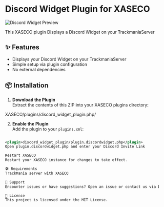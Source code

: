 # Discord Widget Plugin for XASECO

![Discord Widget Preview](https://my.cloudzor.ch/discordw.png)

This XASECO plugin Displays a Discord Widget on your TrackmaniaServer

## ✨ Features

- Displays your Discord Widget on your TrackmaniaServer
- Simple setup via plugin configuration
- No external dependencies

## 📦 Installation

1. **Download the Plugin**  
   Extract the contents of this ZIP into your XASECO plugins directory:

XASECO/plugins/discord_widget_plugin.php/



2. **Enable the Plugin**  
Add the plugin to your `plugins.xml`:
```xml

<plugin>discord_widget_plugin/plugin.discordwidget.php</plugin>
Open plugin.discordwidget.php and enter your Discord Invite Link

Restart XASECO
Restart your XASECO instance for changes to take effect.

🛠 Requirements
TrackMania server with XASECO

💬 Support
Encounter issues or have suggestions? Open an issue or contact us via Discord.

📄 License
This project is licensed under the MIT License.
